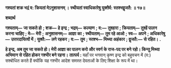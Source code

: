 **गश्यतां शक्र भद्रं व: क्रियतां मेऽनुशासनम् ।** **स्थीयतां स्वाधिकारेषु युक्तैर्व: स्तश्भवॢजतै: ॥ १७॥** 

**शब्दार्थ** 

**गश्यताम्—** **जा सकते हो** **; शक्र—** **हे इन्द्र** **; भद्रम्—** **कल्याण** **; व:—** **तुश्हारा** **; क्रियताम्—** **तुश्हें पालन करना चाहिए** **; मे—** **मेरी** **;** **अनुशासनम्—** **आज्ञा का** **; स्थीयताम्—** **तुम रहे आओ** **; स्व—** **अपने** **; अधिकारेषु—** **उत्तरदायित्वों में** **; युक्तै:—** **लगे रहकर** **; व:—** **तुम** **; स्तश्भ—** **मिथ्या अहंकार** **; वॢजतै:—** **से रहित।** **.** 

**हे इन्द्र, अब तुम जा सकते हो। मेरी आज्ञा का पालन करो और स्वर्ग के राज-पद पर बने** **रहो। किन्तु मिथ्या अभिमान से रहित होकर गश्भीर बने रहना।** **तात्पर्य :** यहाँ पर भगवान् कृष्ण इन्द्र को बहुवचन में (व:) सश्बोधित करते हैं क्योंकि यह गश्भीर आदेश समस्त देवताओं के लिए शिक्षा के रूप में था।  